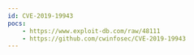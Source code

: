 ```yaml
---
id: CVE-2019-19943
pocs: 
    - https://www.exploit-db.com/raw/48111
    - https://github.com/cwinfosec/CVE-2019-19943
---
```

